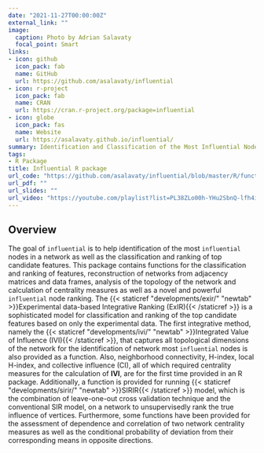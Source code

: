 ```yaml
---
date: "2021-11-27T00:00:00Z"
external_link: ""
image:
  caption: Photo by Adrian Salavaty
  focal_point: Smart
links:
- icon: github
  icon_pack: fab
  name: GitHub
  url: https://github.com/asalavaty/influential
- icon: r-project
  icon_pack: fab
  name: CRAN
  url: https://cran.r-project.org/package=influential
- icon: globe
  icon_pack: fas
  name: Website
  url: https://asalavaty.github.io/influential/
summary: Identification and Classification of the Most Influential Nodes.
tags:
- R Package
title: Influential R package
url_code: "https://github.com/asalavaty/influential/blob/master/R/functions.R"
url_pdf: ""
url_slides: ""
url_video: "https://youtube.com/playlist?list=PL38ZLo00h-YHu2SbnQ-lfh4iaIsMQ99Qj"
---
```


## Overview

The goal of `influential` is to help identification of the most
`influential` nodes in a network as well as the classification and
ranking of top candidate features. This package contains functions for
the classification and ranking of features, reconstruction of networks
from adjacency matrices and data frames, analysis of the topology of the
network and calculation of centrality measures as well as a novel and
powerful `influential` node ranking. The {{< staticref "developments/exir/" "newtab" >}}Experimental data-based
Integrative Ranking (ExIR){{< /staticref >}} is a sophisticated model for classification
and ranking of the top candidate features based on only the experimental
data. The first integrative method, namely the {{< staticref "developments/ivi/" "newtab" >}}Integrated Value of
Influence (IVI){{< /staticref >}}, that captures all topological dimensions of the
network for the identification of network most `influential` nodes is
also provided as a function. Also, neighborhood connectivity, H-index,
local H-index, and collective influence (CI), all of which required
centrality measures for the calculation of **IVI**, are for the first
time provided in an R package. Additionally, a function is provided for
running {{< staticref "developments/sirir/" "newtab" >}}SIRIR{{< /staticref >}} model, which is the combination of leave-one-out cross validation technique and the conventional SIR model, on a network to
unsupervisedly rank the true influence of vertices. Furthermore, some
functions have been provided for the assessment of dependence and
correlation of two network centrality measures as well as the
conditional probability of deviation from their corresponding means in
opposite directions.
